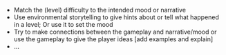 - Match the (level) difficulty to the intended mood or narrative
- Use environmental storytelling to give hints about or tell what happened in a level; Or use it to set the mood
- Try to make connections between the gameplay and narrative/mood or use the gameplay to give the player ideas \[add examples and explain\]
- ...
